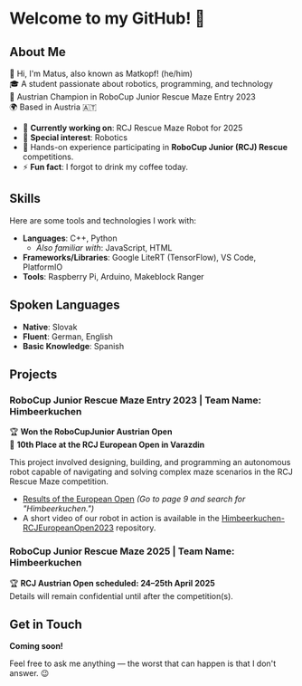 # Welcome to my GitHub! 👋

## About Me
🌟 Hi, I'm Matus, also known as Matkopf! (he/him)  
🎓 A student passionate about robotics, programming, and technology  
🥇 Austrian Champion in RoboCup Junior Rescue Maze Entry 2023  
🌍 Based in Austria 🇦🇹  

- 🔭 **Currently working on**: RCJ Rescue Maze Robot for 2025  
- 🤖 **Special interest**: Robotics
- 🤖 Hands-on experience participating in **RoboCup Junior (RCJ) Rescue** competitions.  
- ⚡ **Fun fact**: I forgot to drink my coffee today.  

## Skills
Here are some tools and technologies I work with:

- **Languages**: C++, Python
  - *Also familiar with*: JavaScript, HTML
- **Frameworks/Libraries**: Google LiteRT (TensorFlow), VS Code, PlatformIO  
- **Tools**: Raspberry Pi, Arduino, Makeblock Ranger  

## Spoken Languages
- **Native**: Slovak
-  **Fluent**: German, English  
- **Basic Knowledge**: Spanish

## Projects
### RoboCup Junior Rescue Maze Entry 2023 | Team Name: Himbeerkuchen  
🏆 **Won the RoboCupJunior Austrian Open**  
🥈 **10th Place at the RCJ European Open in Varazdin**  

This project involved designing, building, and programming an autonomous robot capable of navigating and solving complex maze scenarios in the RCJ Rescue Maze competition.  

- [Results of the European Open](https://robocup.zviz.net/european-robocup-junior-2023/results#) *(Go to page 9 and search for "Himbeerkuchen.")*  
- A short video of our robot in action is available in the [Himbeerkuchen-RCJEuropeanOpen2023](https://github.com/Matkopf/Himbeerkuchen-RCJEuropeanOpen2023) repository.  

### RoboCup Junior Rescue Maze 2025 | Team Name: Himbeerkuchen 
🏆 **RCJ Austrian Open scheduled: 24–25th April 2025**  
Details will remain confidential until after the competition(s).  

## Get in Touch
**Coming soon!**  

Feel free to ask me anything — the worst that can happen is that I don't answer. 😉
